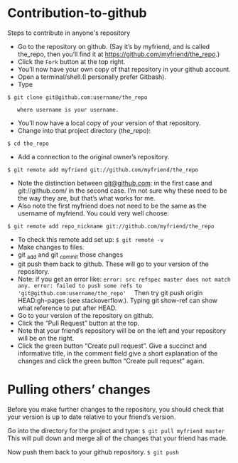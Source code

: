 # Contribution-to-github
Steps to contribute in anyone's repository

- Go to the repository on github. (Say it’s by myfriend, and is called the_repo, then you’ll find it at https://github.com/myfriend/the_repo.) <br />
- Click the `Fork` button at the top right.
- You’ll now have your own copy of that repository in your github account.
- Open a terminal/shell.(I personally prefer Gitbash).
- Type
````
$ git clone git@github.com:username/the_repo
````
       where username is your username.
- You’ll now have a local copy of your version of that repository.
- Change into that project directory (the_repo):
````
$ cd the_repo 
````
- Add a connection to the original owner’s repository.
```
$ git remote add myfriend git://github.com/myfriend/the_repo
```
- Note the distinction between git@github.com: in the first case and git://github.com/ in the second case. I’m not sure why these need to be the way they are, but that’s what works for me.
- Also note the first myfriend does not need to be the same as the username of myfriend. You could very well choose:
```
$ git remote add repo_nickname git://github.com/myfriend/the_repo
```
- To check this remote add set up:
``
$ git remote -v ``
- Make changes to files.
- git <sub>add</sub> and git <sub>commit</sub> those changes
- git push them back to github. These will go to your version of the repository.
- Note: if you get an error like:
``error: src refspec master does not match any.
error: failed to push some refs to 'git@github.com:username/the_repo' 
``
Then try git push origin HEAD:gh-pages (see stackoverflow.). Typing git show-ref can show what reference to put after HEAD.
- Go to your version of the repository on github.
- Click the “Pull Request” button at the top.
- Note that your friend’s repository will be on the left and your repository will be on the right.
- Click the green button “Create pull request”. Give a succinct and informative title, in the comment field give a short explanation of the changes and click the green button “Create pull request” again.
# Pulling others’ changes
Before you make further changes to the repository, you should check that your version is up to date relative to your friend’s version.

Go into the directory for the project and type:
``$ git pull myfriend master``
This will pull down and merge all of the changes that your friend has made.

Now push them back to your github repository.
``$ git push``
